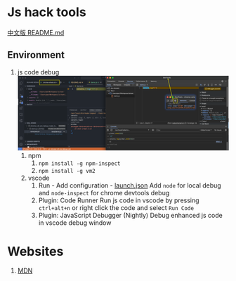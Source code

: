 # Js hack tools

[中文版 README.md](README-ch.md)

## Environment

1. js code debug
![js-code-debug-with-chrome-devtools](img/js-code-debug-with-chrome-devtools.png)
   1. npm
      1. `npm install -g npm-inspect`
      2. `npm install -g vm2`
   2. vscode
      1. Run - Add configuration - [launch.json](.vscode/launch.json)
      Add `node` for local debug and `node-inspect` for chrome devtools debug
      2. Plugin: Code Runner
      Run js code in vscode by pressing `ctrl+alt+n` or right click the code and select `Run Code`
      3. Plugin: JavaScript Debugger (Nightly)
      Debug enhanced js code in vscode debug window


# Websites

1. [MDN](https://developer.mozilla.org/zh-CN/docs/Web/API)
